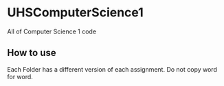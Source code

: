# UHSComputerScience1
All of Computer Science 1 code

## How to use
Each Folder has a different version of each assignment.
Do not copy word for word.
 
